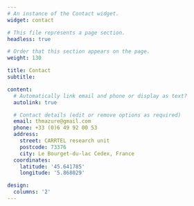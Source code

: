 ```yaml
---
# An instance of the Contact widget.
widget: contact

# This file represents a page section.
headless: true

# Order that this section appears on the page.
weight: 130

title: Contact
subtitle:

content:
  # Automatically link email and phone or display as text?
  autolink: true

  # Contact details (edit or remove options as required)
  email: thmazure@gmail.com
  phone: +33 (0)6 49 92 00 53
  address:
    street: CARRTEL research unit
    postcode: 73376
    city: Le Bourget-du-lac Cedex, France
  coordinates:
    latitude: '45.641785'
    longitude: '5.868029'

design:
  columns: '2'
---
```

